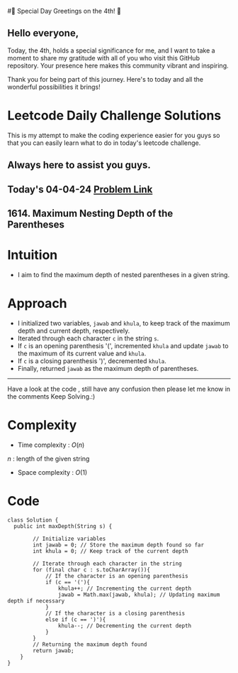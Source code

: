 
#🎉 Special Day Greetings on the 4th! 🎉

## Hello everyone,
  Today, the 4th, holds a special significance for me, and I want to take a moment to share my gratitude with all of you who visit this GitHub repository. Your presence here makes this community vibrant and inspiring.

Thank you for being part of this journey. Here's to today and all the wonderful possibilities it brings!

# Leetcode Daily Challenge Solutions

This is my attempt to make the coding experience easier for you guys so that you can easily learn what to do in today's leetcode challenge.

## Always here to assist you guys.

## Today's 04-04-24 [Problem Link](https://leetcode.com/problems/maximum-nesting-depth-of-the-parentheses/description/?envType=daily-question&envId=2024-04-04)
## 1614. Maximum Nesting Depth of the Parentheses

# Intuition
<!-- Describe your first thoughts on how to solve this problem. -->
- I aim to find the maximum depth of nested parentheses in a given string.
# Approach
<!-- Describe your approach to solving the problem. -->
   - I initialized two variables, `jawab` and `khula`, to keep track of the maximum depth and current depth, respectively.
   - Iterated through each character `c` in the string `s`.
   - If `c` is an opening parenthesis '(', incremented `khula` and update `jawab` to the maximum of its current value and `khula`.
   - If `c` is a closing parenthesis ')', decremented `khula`.
   - Finally, returned `jawab` as the maximum depth of parentheses.

--- 
Have a look at the code , still have any confusion then please let me know in the comments
Keep Solving.:)
# Complexity
- Time complexity : $O(n)$
<!-- Add your time complexity here, e.g. $$O(n)$$ -->
$n$ : length of the given string
- Space complexity : $O(1)$
<!-- Add your space complexity here, e.g. $$O(n)$$ -->

# Code
```
class Solution {
  public int maxDepth(String s) {
    
        // Initialize variables
        int jawab = 0; // Store the maximum depth found so far
        int khula = 0; // Keep track of the current depth

        // Iterate through each character in the string
        for (final char c : s.toCharArray()){
            // If the character is an opening parenthesis
            if (c == '('){
                khula++; // Incrementing the current depth
                jawab = Math.max(jawab, khula); // Updating maximum depth if necessary
            }
            // If the character is a closing parenthesis
            else if (c == ')'){
                khula--; // Decrementing the current depth
            }
        }
        // Returning the maximum depth found
        return jawab;
    }
}
```